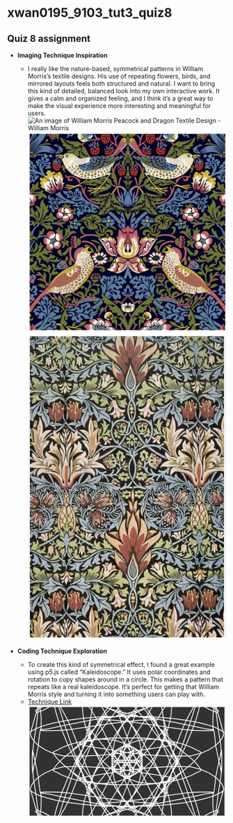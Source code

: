 # xwan0195_9103_tut3_quiz8
## Quiz 8 assignment
- **Imaging Technique Inspiration**
  - I really like the nature-based, symmetrical patterns in William Morris’s textile designs. His use of repeating flowers, birds, and mirrored layouts feels both structured and natural. I want to bring this kind of detailed, balanced look into my own interactive work. It gives a calm and organized feeling, and I think it’s a great way to make the visual experience more interesting and meaningful for users.
  ![An image of William Morris Peacock and Dragon Textile Design - William Morris](readmeImages/1.png)
  ![An image of Strawberry Thief - William Morris](readmeImages/2.png)
  ![An image of Snakeshead printed textile - William Morris](readmeImages/3.png)

- **Coding Technique Exploration**
    - To create this kind of symmetrical effect, I found a great example using p5.js called “Kaleidoscope.” It uses polar coordinates and rotation to copy shapes around in a circle. This makes a pattern that repeats like a real kaleidoscope. It’s perfect for getting that William Morris style and turning it into something users can play with.
    - [Technique Link](https://p5js.org/examples/repetition-kaleidoscope/)
    ![An image of screenshot showcasing](readmeImages/4.png)